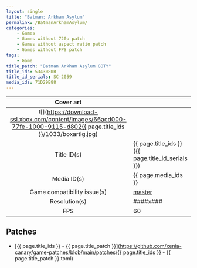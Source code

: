 ```yaml
---
layout: single
title: "Batman: Arkham Asylum"
permalink: /BatmanArkhamAsylum/
categories:
    - Games
    - Games without 720p patch
    - Games without aspect ratio patch
    - Games without FPS patch
tags:
    - Game
title_patch: "Batman Arkham Asylum GOTY"
title_ids: 5343080B
title_id_serials: SC-2059
media_ids: 71D29B88
---
```


| Cover art                   |                                                                                        |
| :-------:                   | :-                                                                                     |
| ![](https://download-ssl.xbox.com/content/images/66acd000-77fe-1000-9115-d802{{ page.title_ids }}/1033/boxartlg.jpg) |
| Title ID(s)                 | {{ page.title_ids }} ({{ page.title_id_serials }})                                     |
| Media ID(s)                 | {{ page.media_ids }}                                                                   |
| Game compatibility issue(s) | [master](https://github.com/xenia-project/game-compatibility/issues/165)               |
| Resolution(s)               | ####x###                                                                               |
| FPS                         | 60                                                                                     |

## Patches
* [{{ page.title_ids }} - {{ page.title_patch }}](https://github.com/xenia-canary/game-patches/blob/main/patches/{{ page.title_ids }} - {{ page.title_patch }}.toml)
